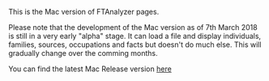 This is the Mac version of FTAnalyzer pages.

Please note that the development of the Mac version as of 7th March 2018 is still in a very early "alpha" stage. It can load a file and display individuals, families, sources, occupations and facts but doesn't do much else. This will gradually change over the comming months.

You can find the latest Mac Release version [here](https://github.com/ShammyLevva/FTAnalyzer.Mac/releases)
